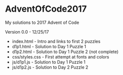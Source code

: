 # AdventOfCode2017
My solutions to 2017 Advent of Code

Version 0.0 - 12/25/17
* index.html - Intro and links to first 2 puzzles
* d1p1.html - Solution to Day 1 Puzzle 1
* d1p2.html - Solution to Day 1 Puzzle 2 (not complete)
* css/styles.css - First attempt at fonts and colors
* js/d1p1.js - Solution to Day 1 Puzzle 1
* js/d1p2.js - Solution to Day 2 Puzzle 2
